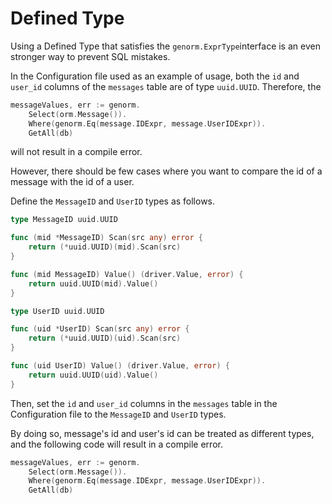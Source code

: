# Defined Type

Using a Defined Type that satisfies the `genorm.ExprType`interface is an even stronger way to prevent SQL mistakes.

In the Configuration file used as an example of usage, both the `id` and `user_id` columns of the `messages` table are of type `uuid.UUID`. Therefore, the

```go
messageValues, err := genorm.
	Select(orm.Message()).
	Where(genorm.Eq(message.IDExpr, message.UserIDExpr)).
	GetAll(db)
```

will not result in a compile error.

However, there should be few cases where you want to compare the id of a message with the id of a user.

Define the `MessageID` and `UserID` types as follows.

```go
type MessageID uuid.UUID

func (mid *MessageID) Scan(src any) error {
	return (*uuid.UUID)(mid).Scan(src)
}

func (mid MessageID) Value() (driver.Value, error) {
	return uuid.UUID(mid).Value()
}

type UserID uuid.UUID

func (uid *UserID) Scan(src any) error {
	return (*uuid.UUID)(uid).Scan(src)
}

func (uid UserID) Value() (driver.Value, error) {
	return uuid.UUID(uid).Value()
}
```

Then, set the `id` and `user_id` columns in the `messages` table in the Configuration file to the `MessageID` and `UserID` types.

By doing so, message's id and user's id can be treated as different types, and the following code will result in a compile error.

```go
messageValues, err := genorm.
	Select(orm.Message()).
	Where(genorm.Eq(message.IDExpr, message.UserIDExpr)).
	GetAll(db)
```
